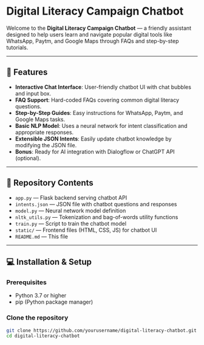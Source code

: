 # Digital Literacy Campaign Chatbot

Welcome to the **Digital Literacy Campaign Chatbot** — a friendly assistant designed to help users learn and navigate popular digital tools like WhatsApp, Paytm, and Google Maps through FAQs and step-by-step tutorials.

---

## 🚀 Features

- **Interactive Chat Interface**: User-friendly chatbot UI with chat bubbles and input box.
- **FAQ Support**: Hard-coded FAQs covering common digital literacy questions.
- **Step-by-Step Guides**: Easy instructions for WhatsApp, Paytm, and Google Maps tasks.
- **Basic NLP Model**: Uses a neural network for intent classification and appropriate responses.
- **Extensible JSON Intents**: Easily update chatbot knowledge by modifying the JSON file.
- **Bonus**: Ready for AI integration with Dialogflow or ChatGPT API (optional).

---

## 📁 Repository Contents

- `app.py` — Flask backend serving chatbot API
- `intents.json` — JSON file with chatbot questions and responses
- `model.py` — Neural network model definition
- `nltk_utils.py` — Tokenization and bag-of-words utility functions
- `train.py` — Script to train the chatbot model
- `static/` — Frontend files (HTML, CSS, JS) for chatbot UI
- `README.md` — This file

---

## 💻 Installation & Setup

### Prerequisites

- Python 3.7 or higher
- pip (Python package manager)

### Clone the repository

```bash
git clone https://github.com/yourusername/digital-literacy-chatbot.git
cd digital-literacy-chatbot
